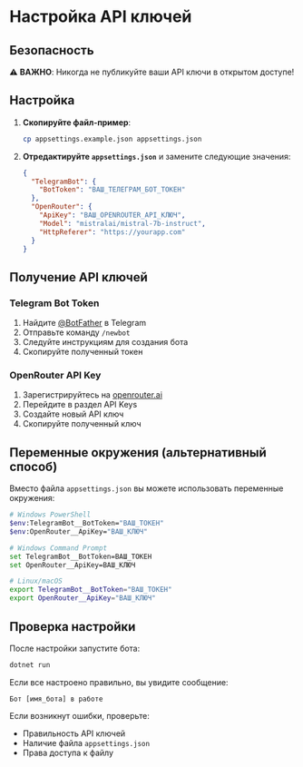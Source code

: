 # Настройка API ключей

## Безопасность

⚠️ **ВАЖНО**: Никогда не публикуйте ваши API ключи в открытом доступе!

## Настройка

1. **Скопируйте файл-пример**:
   ```bash
   cp appsettings.example.json appsettings.json
   ```

2. **Отредактируйте `appsettings.json`** и замените следующие значения:
   ```json
   {
     "TelegramBot": {
       "BotToken": "ВАШ_ТЕЛЕГРАМ_БОТ_ТОКЕН"
     },
     "OpenRouter": {
       "ApiKey": "ВАШ_OPENROUTER_API_КЛЮЧ",
       "Model": "mistralai/mistral-7b-instruct",
       "HttpReferer": "https://yourapp.com"
     }
   }
   ```

## Получение API ключей

### Telegram Bot Token
1. Найдите [@BotFather](https://t.me/BotFather) в Telegram
2. Отправьте команду `/newbot`
3. Следуйте инструкциям для создания бота
4. Скопируйте полученный токен

### OpenRouter API Key
1. Зарегистрируйтесь на [openrouter.ai](https://openrouter.ai)
2. Перейдите в раздел API Keys
3. Создайте новый API ключ
4. Скопируйте полученный ключ

## Переменные окружения (альтернативный способ)

Вместо файла `appsettings.json` вы можете использовать переменные окружения:

```bash
# Windows PowerShell
$env:TelegramBot__BotToken="ВАШ_ТОКЕН"
$env:OpenRouter__ApiKey="ВАШ_КЛЮЧ"

# Windows Command Prompt
set TelegramBot__BotToken=ВАШ_ТОКЕН
set OpenRouter__ApiKey=ВАШ_КЛЮЧ

# Linux/macOS
export TelegramBot__BotToken="ВАШ_ТОКЕН"
export OpenRouter__ApiKey="ВАШ_КЛЮЧ"
```

## Проверка настройки

После настройки запустите бота:
```bash
dotnet run
```

Если все настроено правильно, вы увидите сообщение:
```
Бот [имя_бота] в работе
```

Если возникнут ошибки, проверьте:
- Правильность API ключей
- Наличие файла `appsettings.json`
- Права доступа к файлу
